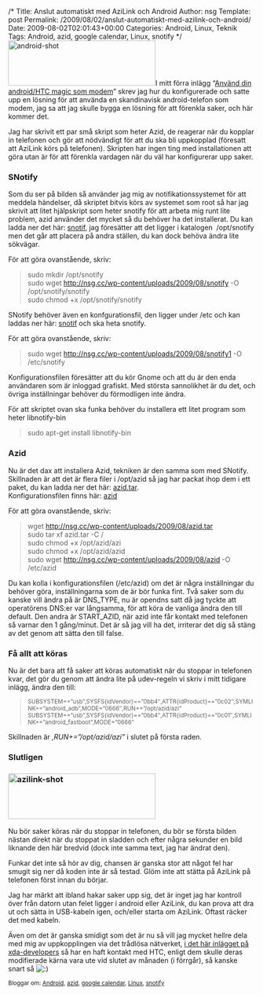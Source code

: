 /*
 Title: Anslut automatiskt med AziLink och Android
 Author: nsg
 Template: post
 Permalink: /2009/08/02/anslut-automatiskt-med-azilink-och-android/
 Date: 2009-08-02T02:01:43+00:00
 Categories: Android, Linux, Teknik
 Tags: Android, azid, google calendar, Linux, snotify
*/
<img class="alignright size-medium wp-image-731" title="android-shot" src="http://nsg.cc/wp-content/uploads/2009/08/android-shot-300x92.png" alt="android-shot" width="300" height="92" />I mitt förra inlägg &#8220;[Använd din android/HTC magic som modem][1]&#8221; skrev jag hur du konfigurerade och satte upp en lösning för att använda en skandinavisk android-telefon som modem, jag sa att jag skulle bygga en lösning för att förenkla saker, och här kommer det.

Jag har skrivit ett par små skript som heter Azid, de reagerar när du kopplar in telefonen och gör att nödvändigt för att du ska bli uppkopplad (föresatt att AziLink körs på telefonen). Skripten har ingen ting med installationen att göra utan är för att förenkla vardagen när du väl har konfigurerar upp saker.

### SNotify

Som du ser på bilden så använder jag mig av notifikationssystemet för att meddela händelser, då skriptet bitvis körs av systemet som root så har jag skrivit att litet hjälpskript som heter snotify för att arbeta mig runt lite problem, azid använder det mycket så du behöver ha det installerat. Du kan ladda ner det här: [snotif][2], jag föresätter att det ligger i katalogen  /opt/snotify men det går att placera på andra ställen, du kan dock behöva ändra lite sökvägar.

För att göra ovanstående, skriv:

> sudo mkdir /opt/snotify  
> sudo wget http://nsg.cc/wp-content/uploads/2009/08/snotify -O /opt/snotify/snotify  
> sudo chmod +x /opt/snotify/snotify

SNotify behöver även en konfgurationsfil, den ligger under /etc och kan laddas ner här: [snotif][3] och ska heta snotify.

För att göra ovanstående, skriv:

> sudo wget http://nsg.cc/wp-content/uploads/2009/08/snotify1 -O /etc/snotify

Konfigurationsfilen föresätter att du kör Gnome och att du är den enda användaren som är inloggad grafiskt. Med största sannolikhet är du det, och övriga inställningar behöver du förmodligen inte ändra.

För att skriptet ovan ska funka behöver du installera ett litet program som heter libnotify-bin

> sudo apt-get install libnotify-bin

### Azid

Nu är det dax att installera Azid, tekniken är den samma som med SNotify. Skillnaden är att det är flera filer i /opt/azid så jag har packat ihop dem i ett paket, du kan ladda ner det här: [azid.tar][4].  
Konfigurationsfilen finns här: [azid][5]

För att göra ovanstående, skriv:

> wget http://nsg.cc/wp-content/uploads/2009/08/azid.tar  
> sudo tar xf azid.tar -C /  
> sudo chmod +x /opt/azid/azi  
> sudo chmod +x /opt/azid/azid  
> sudo wget http://nsg.cc/wp-content/uploads/2009/08/azid -O /etc/azid

Du kan kolla i konfigurationsfilen (/etc/azid) om det är några inställningar du behöver göra, inställningarna som de är bör funka fint. Två saker som du kanske vill ändra på är DNS\_TYPE, nu är opendns satt då jag tyckte att operatörens DNS:er var långsamma, för att köra de vanliga ändra den till default. Den andra är START\_AZID, när azid inte får kontakt med telefonen så varnar den 1 gång/minut. Det är så jag vill ha det, irriterar det dig så stäng av det genom att sätta den till false.

### Få allt att köras

Nu är det bara att få saker att köras automatiskt när du stoppar in telefonen kvar, det gör du genom att ändra lite på udev-regeln vi skriv i mitt tidigare inlägg, ändra den till:

> <small>SUBSYSTEM==&#8221;usb&#8221;,SYSFS{idVendor}==&#8221;0bb4&#8243;,ATTR{idProduct}==&#8221;0c02&#8243;,SYMLINK+=&#8221;android_adb&#8221;,MODE=&#8221;0666&#8243;,RUN+=&#8221;/opt/azid/azi&#8221;</small>  
> <small>SUBSYSTEM==&#8221;usb&#8221;,SYSFS{idVendor}==&#8221;0bb4&#8243;,ATTR{idProduct}==&#8221;0c01&#8243;,SYMLINK+=&#8221;android_fastboot&#8221;,MODE=&#8221;0666&#8243;</small>

Skillnaden är *,RUN+=&#8221;/opt/azid/azi&#8221;* i slutet på första raden.

### Slutligen

### [<img class="alignright size-medium wp-image-730" title="azilink-shot" src="http://nsg.cc/wp-content/uploads/2009/08/azilink-shot-300x93.png" alt="azilink-shot" width="300" height="93" />][6]

Nu bör saker köras när du stoppar in telefonen, du bör se första bilden nästan direkt när du stoppat in sladden och efter några sekunder en bild liknande den här bredvid (dock inte samma text, jag har ändrat den).

Funkar det inte så hör av dig, chansen är ganska stor att något fel har smugit sig ner då koden inte är så testad. Glöm inte att stätta på AziLink på telefonen först innan du börjar.

Jag har märkt att ibland hakar saker upp sig, det är inget jag har kontroll över från datorn utan felet ligger i android eller AziLink, du kan prova att dra ut och sätta in USB-kabeln igen, och/eller starta om AziLink. Oftast räcker det med kabeln.

Även om det är ganska smidigt som det är nu så vill jag mycket hellre dela med mig av uppkopplingen via det trådlösa nätverket, [i det här inlägget på xda-developers][7] så har en haft kontakt med HTC, enligt dem skulle deras modifierade kärna vara ute vid slutet av månaden (i förrgår), så kanske snart så <img src="http://nsg.cc/wp-includes/images/smilies/icon_smile.gif" alt=":)" class="wp-smiley" /> 

<small> <p class='technorati-tags'>
  Bloggar om: <a class='technorati-link' href='http://bloggar.se/om/Android' rel='tag' target='_self'>Android</a>, <a class='technorati-link' href='http://bloggar.se/om/azid' rel='tag' target='_self'>azid</a>, <a class='technorati-link' href='http://bloggar.se/om/google+calendar' rel='tag' target='_self'>google calendar</a>, <a class='technorati-link' href='http://bloggar.se/om/Linux' rel='tag' target='_self'>Linux</a>, <a class='technorati-link' href='http://bloggar.se/om/snotify' rel='tag' target='_self'>snotify</a>
</p></small>

 [1]: http://nsg.cc/2009/07/22/anvand-din-androidhtc-magic-som-modem/
 [2]: http://nsg.cc/wp-content/uploads/2009/08/snotify
 [3]: http://nsg.cc/wp-content/uploads/2009/08/snotify1
 [4]: http://nsg.cc/wp-content/uploads/2009/08/azid.tar
 [5]: http://nsg.cc/wp-content/uploads/2009/08/azid
 [6]: http://nsg.cc/wp-content/uploads/2009/08/azilink-shot.png
 [7]: http://forum.xda-developers.com/showpost.php?p=4210093&postcount=52